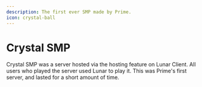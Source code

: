 ```yaml
---
description: The first ever SMP made by Prime.
icon: crystal-ball
---
```


# Crystal SMP

Crystal SMP was a server hosted via the hosting feature on Lunar Client. All users who played the server used Lunar to play it. This was Prime's first server, and lasted for a short amount of time.
